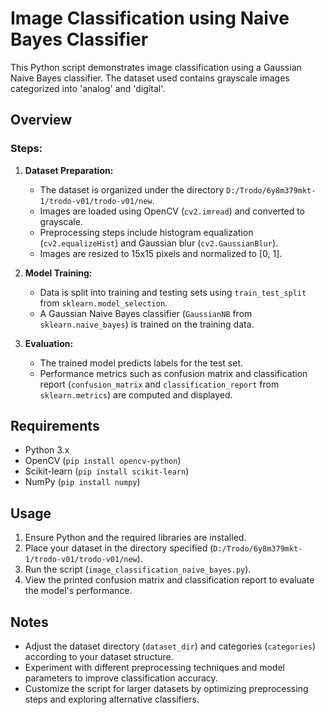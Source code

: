 # Image Classification using Naive Bayes Classifier

This Python script demonstrates image classification using a Gaussian Naive Bayes classifier. The dataset used contains grayscale images categorized into 'analog' and 'digital'.

## Overview

### Steps:

1. **Dataset Preparation:**
   - The dataset is organized under the directory `D:/Trodo/6y8m379mkt-1/trodo-v01/trodo-v01/new`.
   - Images are loaded using OpenCV (`cv2.imread`) and converted to grayscale.
   - Preprocessing steps include histogram equalization (`cv2.equalizeHist`) and Gaussian blur (`cv2.GaussianBlur`).
   - Images are resized to 15x15 pixels and normalized to [0, 1].

2. **Model Training:**
   - Data is split into training and testing sets using `train_test_split` from `sklearn.model_selection`.
   - A Gaussian Naive Bayes classifier (`GaussianNB` from `sklearn.naive_bayes`) is trained on the training data.

3. **Evaluation:**
   - The trained model predicts labels for the test set.
   - Performance metrics such as confusion matrix and classification report (`confusion_matrix` and `classification_report` from `sklearn.metrics`) are computed and displayed.

## Requirements

- Python 3.x
- OpenCV (`pip install opencv-python`)
- Scikit-learn (`pip install scikit-learn`)
- NumPy (`pip install numpy`)

## Usage

1. Ensure Python and the required libraries are installed.
2. Place your dataset in the directory specified (`D:/Trodo/6y8m379mkt-1/trodo-v01/trodo-v01/new`).
3. Run the script (`image_classification_naive_bayes.py`).
4. View the printed confusion matrix and classification report to evaluate the model's performance.

## Notes

- Adjust the dataset directory (`dataset_dir`) and categories (`categories`) according to your dataset structure.
- Experiment with different preprocessing techniques and model parameters to improve classification accuracy.
- Customize the script for larger datasets by optimizing preprocessing steps and exploring alternative classifiers.
